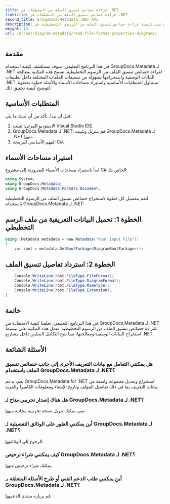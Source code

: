 ```yaml
---
title: قراءة خصائص تنسيق الملف من المخططات في .NET
linktitle: قراءة خصائص تنسيق الملف من المخططات في .NET
second_title: GroupDocs.Metadata .NET API
description: تعرف على كيفية قراءة خصائص تنسيق الملف من الرسوم التخطيطية في .NET باستخدام GroupDocs.Metadata. استخراج البيانات الوصفية التفصيلية دون عناء.
weight: 13
url: /ar/net/diagram-metadata/read-file-format-properties-diagrams/
---
```

## مقدمة
في هذا البرنامج التعليمي، سوف نستكشف كيفية استخدام GroupDocs.Metadata لـ .NET لقراءة خصائص تنسيق الملف من الرسوم التخطيطية. تسمح هذه المكتبة بمعالجة البيانات الوصفية واستخراجها بسهولة من تنسيقات الملفات المختلفة داخل تطبيقات .NET. سنتناول المتطلبات الأساسية واستيراد مساحات الأسماء والأمثلة خطوة بخطوة لتوضيح كيفية تحقيق ذلك.

## المتطلبات الأساسية
قبل أن نبدأ، تأكد من أن لديك ما يلي:
1. الاستوديو المرئي: تثبيت Visual Studio IDE.
2.  GroupDocs.Metadata لـ .NET: قم بتنزيل وتثبيت GroupDocs.Metadata لـ .NET من[هنا](https://releases.groupdocs.com/metadata/net/).
3. الفهم الأساسي للبرمجة C#.

## استيراد مساحات الأسماء
ابدأ باستيراد مساحات الأسماء الضرورية إلى مشروع C# الخاص بك:
```csharp
using System;
using GroupDocs.Metadata;
using GroupDocs.Metadata.Formats.Document;
```

لنقم بتفصيل كل خطوة لاستخراج خصائص تنسيق الملف من الرسوم التخطيطية باستخدام GroupDocs.Metadata لـ .NET:
## الخطوة 1: تحميل البيانات التعريفية من ملف الرسم التخطيطي
```csharp
using (Metadata metadata = new Metadata("Your Input File"))
{
    var root = metadata.GetRootPackage<DiagramRootPackage>();
```
## الخطوة 2: استرداد تفاصيل تنسيق الملف
```csharp
    Console.WriteLine(root.FileType.FileFormat);
    Console.WriteLine(root.FileType.DiagramFormat);
    Console.WriteLine(root.FileType.MimeType);
    Console.WriteLine(root.FileType.Extension);
}
```

## خاتمة
في هذا البرنامج التعليمي، تعلمنا كيفية الاستفادة من GroupDocs.Metadata لـ .NET لقراءة خصائص تنسيق الملف من الرسوم التخطيطية. تعمل هذه المكتبة على تبسيط استخراج البيانات الوصفية ومعالجتها، مما يتيح التكامل السلس داخل مشاريع .NET.

## الأسئلة الشائعة
### هل يمكنني التعامل مع بيانات التعريف الأخرى إلى جانب خصائص تنسيق الملف باستخدام GroupDocs.Metadata لـ .NET؟
نعم، يدعم GroupDocs.Metadata for .NET استخراج وتعديل مجموعة واسعة من بيانات التعريف بما في ذلك تفاصيل المؤلف وتاريخ الإنشاء ومعلومات الكاميرا والمزيد.
### هل هناك إصدار تجريبي متاح لـ GroupDocs.Metadata لـ .NET؟
 نعم، يمكنك تنزيل نسخة تجريبية مجانية من[هنا](https://releases.groupdocs.com/).
### أين يمكنني العثور على الوثائق التفصيلية لـ GroupDocs.Metadata لـ .NET؟
 الرجوع إلى الوثائق[هنا](https://tutorials.groupdocs.com/metadata/net/).
### كيف يمكنني شراء ترخيص GroupDocs.Metadata لـ .NET؟
 يمكنك شراء ترخيص من[هنا](https://purchase.groupdocs.com/buy).
### أين يمكنني طلب الدعم الفني أو طرح الأسئلة المتعلقة بـ GroupDocs.Metadata لـ .NET؟
 قم بزيارة منتدى الدعم[هنا](https://forum.groupdocs.com/c/metadata/14).